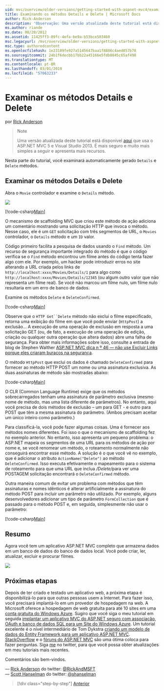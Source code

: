 ```yaml
---
uid: mvc/overview/older-versions/getting-started-with-aspnet-mvc4/examining-the-details-and-delete-methods
title: Examinando os métodos Details e Delete | Microsoft Docs
author: Rick-Anderson
description: 'Observação: Uma versão atualizada deste tutorial está disponível aqui que usa o ASP.NET MVC 5 e Visual Studio 2013. Ele é mais seguro e muito mais simples a seguir e demonstração...'
ms.author: riande
ms.date: 08/28/2012
ms.assetid: 11425ff3-09fc-4efa-be9a-b53bce503460
msc.legacyurl: /mvc/overview/older-versions/getting-started-with-aspnet-mvc4/examining-the-details-and-delete-methods
msc.type: authoredcontent
ms.openlocfilehash: 1e23189fe927a5145647baa1f8886c4aed057b78
ms.sourcegitcommit: 24b1f6decbb17bb22a45166e5fdb0845c65af498
ms.translationtype: MT
ms.contentlocale: pt-BR
ms.lasthandoff: 03/01/2019
ms.locfileid: "57063233"
---
```

<a name="examining-the-details-and-delete-methods"></a>Examinar os métodos Details e Delete
====================
por [Rick Anderson]((https://twitter.com/RickAndMSFT))

> > [!NOTE]
> > Uma versão atualizada deste tutorial está disponível [aqui](../../getting-started/introduction/getting-started.md) que usa o ASP.NET MVC 5 e Visual Studio 2013. É mais seguro e muito mais simples a seguir e apresenta mais recursos.


Nesta parte do tutorial, você examinará automaticamente gerado `Details` e `Delete` métodos.

## <a name="examining-the-details-and-delete-methods"></a>Examinar os métodos Details e Delete

Abra o `Movie` controlador e examine o `Details` método.

![](examining-the-details-and-delete-methods/_static/image1.png)

[!code-csharp[Main](examining-the-details-and-delete-methods/samples/sample1.cs)]

O mecanismo de scaffolding MVC que criou este método de ação adiciona um comentário mostrando uma solicitação HTTP que invoca o método. Nesse caso, ele é um `GET` solicitação com três segmentos de URL, o `Movies` controlador, o `Details` método e um `ID` valor.

Código primeiro facilita a pesquisa de dados usando o `Find` método. Um recurso de segurança importante integrado do método é que o código verifica se o `Find` método encontrou um filme antes do código tenta fazer algo com ele. Por exemplo, um hacker pode introduzir erros no site alterando a URL criada pelos links de `http://localhost:xxxx/Movies/Details/1` para algo como `http://localhost:xxxx/Movies/Details/12345` (ou algum outro valor que não representa um filme real). Se você não marcou um filme nulo, um filme nulo resultaria em um erro de banco de dados.

Examine os métodos `Delete` e `DeleteConfirmed`.

[!code-csharp[Main](examining-the-details-and-delete-methods/samples/sample2.cs?highlight=17)]

Observe que o `HTTP Get``Delete` método não exclui o filme especificado, retorna uma exibição do filme em que você pode enviar (`HttpPost`) a exclusão... A execução de uma operação de exclusão em resposta a uma solicitação GET (ou, de fato, a execução de uma operação de edição, criação ou qualquer outra operação que altera dados) abre uma falha de segurança. Para obter mais informações sobre isso, consulte a entrada de blog de Stephen Walther [ASP.NET MVC dica n º 46 — não use Excluir Links porque eles criaram buracos na segurança](http://stephenwalther.com/blog/archive/2009/01/21/asp.net-mvc-tip-46-ndash-donrsquot-use-delete-links-because.aspx).

O método `HttpPost` que exclui os dados é chamado `DeleteConfirmed` para fornecer ao método HTTP POST um nome ou uma assinatura exclusiva. As duas assinaturas de método são mostradas abaixo:

[!code-csharp[Main](examining-the-details-and-delete-methods/samples/sample3.cs)]

O CLR (Common Language Runtime) exige que os métodos sobrecarregados tenham uma assinatura de parâmetro exclusiva (mesmo nome de método, mas uma lista diferente de parâmetros). No entanto, aqui você precisa de dois métodos de exclusão – um para GET - e outro para POST que têm a mesma assinatura do parâmetro. (Ambos precisam aceitar um único inteiro como parâmetro.)

Para classificá-la, você pode fazer algumas coisas. Uma é fornecer aos métodos nomes diferentes. Foi isso o que o mecanismo de scaffolding fez no exemplo anterior. No entanto, isso apresenta um pequeno problema: o ASP.NET mapeia os segmentos de uma URL para os métodos de ação por nome e, se você renomear um método, o roteamento normalmente não conseguirá encontrar esse método. A solução é o que você vê no exemplo, que é adicionar o atributo `ActionName("Delete")` ao método `DeleteConfirmed`. Isso executa efetivamente o mapeamento para o sistema de roteamento para que uma URL que inclua <em>/Delete/</em>para ver uma POSTAGEM solicitação encontrará o `DeleteConfirmed` método.

Outra maneira comum de evitar um problema com métodos que têm assinaturas e nomes idênticos é alterar artificialmente a assinatura do método POST para incluir um parâmetro não utilizado. Por exemplo, alguns desenvolvedores adicionar um tipo de parâmetro `FormCollection` que é passado para o método POST e, em seguida, simplesmente não usar o parâmetro:

[!code-csharp[Main](examining-the-details-and-delete-methods/samples/sample4.cs)]

## <a name="summary"></a>Resumo

Agora você tem um aplicativo ASP.NET MVC completo que armazena dados em um banco de dados do banco de dados local. Você pode criar, ler, atualizar, excluir e procurar filmes.

![](examining-the-details-and-delete-methods/_static/image2.png)

## <a name="next-steps"></a>Próximas etapas

Depois de ter criado e testado um aplicativo web, a próxima etapa é disponibilizá-lo para que outras pessoas usem a Internet. Para fazer isso, você precisará implantá-lo em um provedor de hospedagem na web. A Microsoft oferece a hospedagem de web gratuita para até 10 sites em uma [conta gratuita do Windows Azure](https://www.windowsazure.com/pricing/free-trial/?WT.mc_id=A443DD604). Sugiro que você siga o meu tutorial em seguida [implantar um aplicativo MVC do ASP.NET seguro com associação, OAuth e banco de dados SQL para um Site do Windows Azure](https://docs.microsoft.com/aspnet/core/security/authorization/secure-data). Um tutorial excelente é o nível intermediário de Tom Dykstra [criando um modelo de dados do Entity Framework para um aplicativo ASP.NET MVC](../../getting-started/getting-started-with-ef-using-mvc/creating-an-entity-framework-data-model-for-an-asp-net-mvc-application.md). [StackOverflow](http://stackoverflow.com/help) e o [fóruns do ASP.NET MVC](https://forums.asp.net/1146.aspx) são uma ótima coloca para fazer perguntas. Siga [me](https://twitter.com/RickAndMSFT) no twitter, para que você possa obter atualizações em meu tutoriais mais recentes.

Comentários são bem-vindos.

— [Rick Anderson](https://blogs.msdn.com/rickAndy) do twitter: [@RickAndMSFT](https://twitter.com/RickAndMSFT)  
— [Scott Hanselman](http://www.hanselman.com/blog/) do twitter: [@shanselman](https://twitter.com/shanselman)

> [!div class="step-by-step"]
> [Anterior](adding-validation-to-the-model.md)
